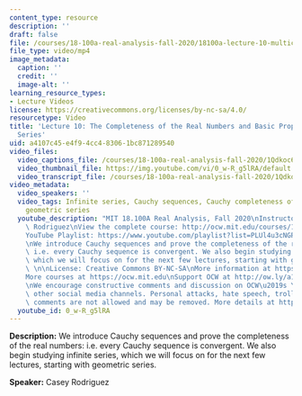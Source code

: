 ```yaml
---
content_type: resource
description: ''
draft: false
file: /courses/18-100a-real-analysis-fall-2020/18100a-lecture-10-multicam_1_360p_16_9.mp4
file_type: video/mp4
image_metadata:
  caption: ''
  credit: ''
  image-alt: ''
learning_resource_types:
- Lecture Videos
license: https://creativecommons.org/licenses/by-nc-sa/4.0/
resourcetype: Video
title: 'Lecture 10: The Completeness of the Real Numbers and Basic Properties of Infinite
  Series'
uid: a4107c45-e4f9-4cc4-8306-1bc871289540
video_files:
  video_captions_file: /courses/18-100a-real-analysis-fall-2020/1Qdkoc6qQFOHjUfOYS7ulcBgmI7sHo9HH_transcript.webvtt
  video_thumbnail_file: https://img.youtube.com/vi/0_w-R_g5lRA/default.jpg
  video_transcript_file: /courses/18-100a-real-analysis-fall-2020/1Qdkoc6qQFOHjUfOYS7ulcBgmI7sHo9HH_transcript.pdf
video_metadata:
  video_speakers: ''
  video_tags: Infinite series, Cauchy sequences, Cauchy completeness of the reals,
    geometric series
  youtube_description: "MIT 18.100A Real Analysis, Fall 2020\nInstructor: Dr. Casey\
    \ Rodriguez\nView the complete course: http://ocw.mit.edu/courses/18-100a-real-analysis-fall-2020/\n\
    YouTube Playlist: https://www.youtube.com/playlist?list=PLUl4u3cNGP61O7HkcF7UImpM0cR_L2gSw\n\
    \nWe introduce Cauchy sequences and prove the completeness of the real numbers:\
    \ i.e. every Cauchy sequence is convergent. We also begin studying infinite series,\
    \ which we will focus on for the next few lectures, starting with geometric series.\
    \ \n\nLicense: Creative Commons BY-NC-SA\nMore information at https://ocw.mit.edu/terms\n\
    More courses at https://ocw.mit.edu\nSupport OCW at http://ow.ly/a1If50zVRlQ\n\
    \nWe encourage constructive comments and discussion on OCW\u2019s YouTube and\
    \ other social media channels. Personal attacks, hate speech, trolling, and inappropriate\
    \ comments are not allowed and may be removed. More details at https://ocw.mit.edu/comments."
  youtube_id: 0_w-R_g5lRA
---
```

**Description:** We introduce Cauchy sequences and prove the completeness of the real numbers: i.e. every Cauchy sequence is convergent. We also begin studying infinite series, which we will focus on for the next few lectures, starting with geometric series.

**Speaker:** Casey Rodriguez